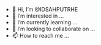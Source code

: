 - 👋 Hi, I’m @IDSAHPUTRHE
- 👀 I’m interested in ...
- 🌱 I’m currently learning ...
- 💞️ I’m looking to collaborate on ...
- 📫 How to reach me ...

<!---
IDSAHPUTRHE/IDSAHPUTRHE is a ✨ special ✨ repository because its `README.md` (this file) appears on your GitHub profile.
You can click the Preview link to take a look at your changes.
--->

